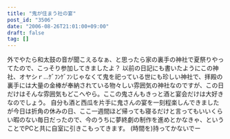 ```yaml
---
title: "鬼が住まう社の宴"
post_id: "3506"
date: "2006-08-26T21:01:00+09:00"
draft: false
tag: []
---
```



外でやたら和太鼓の音が聞こえるなぁ、と思ったら家の裏手の神社で夏祭りやってたので、こっそり参加してきましたよ？ 以前の日記にも書いたようにこの神社、オヤシｒ…ｹﾞﾌﾝｹﾞﾌﾝじゃなくて鬼を祀っている世にも珍しい神社で、拝殿の裏手には大量の金棒が奉納されている物々しい雰囲気の神社なのですが、この日だけはそんな雰囲気もどこへやら。ここの鬼さんもきっと酒と宴会だけは大好きなのでしょう。  自分も酒と西瓜を片手に鬼さんの宴を一刻程楽しんできましたが今日は折角の休みの日、ここ一週間ほど帰っても寝るだけと言ってもいいくらい暇のない毎日だったので、今のうちに夢終劇の制作を進めとかなきゃ、ということでPCと共に自室に引きこもってきます。 (時間を)持ってかないでー
